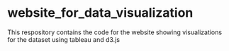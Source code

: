 # website_for_data_visualization
This respository contains the code for the website showing visualizations for the dataset using tableau and d3.js
